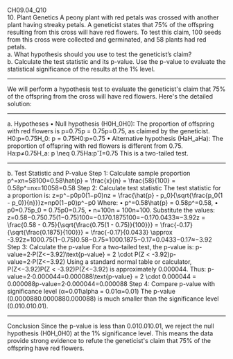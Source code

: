 CH09.04_Q10  
10. Plant Genetics A peony plant with red petals was crossed with another plant having streaky petals. A geneticist states that 75% of the offspring resulting from this cross will have red flowers. To test this claim, 100
seeds from this cross were collected and germinated, and 58 plants had red petals.  
a. What hypothesis should you use to test the geneticist’s claim?  
b. Calculate the test statistic and its p-value. Use the p-value to evaluate the statistical significance of the results at the 1% level.  

---
We will perform a hypothesis test to evaluate the geneticist's claim that 75% of the offspring from the cross will have red flowers. Here's the detailed solution:
________________________________________
a. Hypotheses
•	Null hypothesis (H0H_0H0): The proportion of offspring with red flowers is p=0.75p = 0.75p=0.75, as claimed by the geneticist.
H0:p=0.75H_0: p = 0.75H0:p=0.75
•	Alternative hypothesis (HaH_aHa): The proportion of offspring with red flowers is different from 0.75.
Ha:p≠0.75H_a: p \neq 0.75Ha:p=0.75
This is a two-tailed test.
________________________________________
b. Test Statistic and P-value
Step 1: Calculate sample proportion
p^=xn=58100=0.58\hat{p} = \frac{x}{n} = \frac{58}{100} = 0.58p^=nx=10058=0.58
Step 2: Calculate test statistic
The test statistic for a proportion is:
z=p^−p0p0(1−p0)nz = \frac{\hat{p} - p_0}{\sqrt{\frac{p_0(1 - p_0)}{n}}}z=np0(1−p0)p^−p0
Where:
•	p^=0.58\hat{p} = 0.58p^=0.58,
•	p0=0.75p_0 = 0.75p0=0.75,
•	n=100n = 100n=100.
Substitute the values:
z=0.58−0.750.75(1−0.75)100=−0.170.1875100=−0.170.0433≈−3.92z = \frac{0.58 - 0.75}{\sqrt{\frac{0.75(1 - 0.75)}{100}}} = \frac{-0.17}{\sqrt{\frac{0.1875}{100}}} = \frac{-0.17}{0.0433} \approx -3.92z=1000.75(1−0.75)0.58−0.75=1000.1875−0.17=0.0433−0.17≈−3.92
Step 3: Calculate the p-value
For a two-tailed test, the p-value is:
p-value=2⋅P(Z<−3.92)\text{p-value} = 2 \cdot P(Z < -3.92)p-value=2⋅P(Z<−3.92)
Using a standard normal table or calculator, P(Z<−3.92)P(Z < -3.92)P(Z<−3.92) is approximately 0.000044.
Thus:
p-value=2⋅0.000044=0.000088\text{p-value} = 2 \cdot 0.000044 = 0.000088p-value=2⋅0.000044=0.000088
Step 4: Compare p-value with significance level (α=0.01\alpha = 0.01α=0.01)
The p-value (0.0000880.0000880.000088) is much smaller than the significance level (0.010.010.01).
________________________________________
Conclusion
Since the p-value is less than 0.010.010.01, we reject the null hypothesis (H0H_0H0) at the 1% significance level. This means the data provide strong evidence to refute the geneticist's claim that 75% of the offspring have red flowers.

